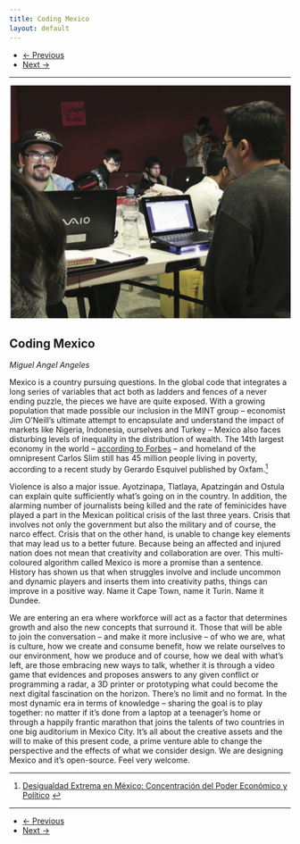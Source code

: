 ```yaml
---
title: Coding Mexico
layout: default
---
```


<nav aria-label="...">
  <ul class="pager">
    <li class="previous"><a href="02.html"><span aria-hidden="true">&larr;</span> Previous</a></li>
    <li class="next"><a href="04.html">Next <span aria-hidden="true">&rarr;</span></a></li>
  </ul>
</nav>

---

![](images/03.jpg)

## Coding Mexico
*Miguel Angel Angeles*

Mexico is a country pursuing questions. In the global code that integrates a long series of variables that act both as ladders and fences of a never ending puzzle, the pieces we have are quite exposed. With a growing population that made possible our inclusion in the MINT group – economist Jim O’Neill’s ultimate attempt to encapsulate and understand the impact of markets like Nigeria, Indonesia, ourselves and Turkey – Mexico also faces disturbing levels of inequality in the distribution of wealth. The 14th largest economy in the world – <a href="http://tinyurl.com/pk2gq32">according to Forbes</a> – and homeland of the omnipresent Carlos Slim still has 45 million people living in poverty, according to a recent study by Gerardo Esquivel published by Oxfam.[<sup>1</sup>](#fn1)<a id="fnref1"/>

Violence is also a major issue. Ayotzinapa, Tlatlaya, Apatzingán and Ostula can explain quite sufficiently what’s going on in the country. In addition, the alarming number of journalists being killed and the rate of feminicides have played a part in the Mexican political crisis of the last three years. Crisis that involves not only the government but also the military and of course, the narco effect. Crisis that on the other hand, is unable to change key elements that may lead us to a better future. Because being an affected and injured nation does not mean that creativity and collaboration are over. This multi-coloured algorithm called Mexico is more a promise than a sentence. History has shown us that when struggles involve and include uncommon and dynamic players and inserts them into creativity paths, things can improve in a positive way. Name it Cape Town, name it Turin. Name it Dundee.

We are entering an era where workforce will act as a factor that determines growth and also the new concepts that surround it. Those that will be able to join the conversation – and make it more inclusive – of who we are, what is culture, how we create and consume benefit, how we relate ourselves to our environment, how we produce and of course, how we deal with what’s left, are those embracing new ways to talk, whether it is through a video game that evidences and proposes answers to any given conflict or programming a radar, a 3D printer or prototyping what could become the next digital fascination on the horizon. There’s no limit and no format. In the most dynamic era in terms of knowledge – sharing the goal is to play together: no matter if it’s done from a laptop at a teenager’s home or through a happily frantic marathon that joins the talents of two countries in one big auditorium in Mexico City. It’s all about the creative assets and the will to make of this present code, a prime venture able to change the perspective and the effects of what we consider design. We are designing Mexico and it’s open-source. Feel very welcome.

---

<ol>
<li id="fn1"><a href="http://tinyurl.com/nqv7jrc">Desigualdad Extrema en México: Concentración del Poder Económico y Político</a> <a href="#fnref1">↩</a></li>
</ol>

---

<nav aria-label="...">
  <ul class="pager">
    <li class="previous"><a href="02.html"><span aria-hidden="true">&larr;</span> Previous</a></li>
    <li class="next"><a href="04.html">Next <span aria-hidden="true">&rarr;</span></a></li>
  </ul>
</nav>
